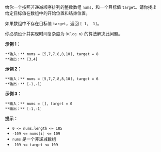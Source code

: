 给你一个按照非递减顺序排列的整数数组 `nums`，和一个目标值 `target`。请你找出给定目标值在数组中的开始位置和结束位置。

如果数组中不存在目标值 `target`，返回 `[-1, -1]`。

你必须设计并实现时间复杂度为 `O(log n)` 的算法解决此问题。



**示例 1：**

    
    
    **输入：** nums = [5,7,7,8,8,10], target = 8
    **输出：** [3,4]

**示例  2：**

    
    
    **输入：** nums = [5,7,7,8,8,10], target = 6
    **输出：** [-1,-1]

**示例 3：**

    
    
    **输入：** nums = [], target = 0
    **输出：** [-1,-1]



**提示：**

  * `0 <= nums.length <= 105`
  * `-109 <= nums[i] <= 109`
  * `nums` 是一个非递减数组
  * `-109 <= target <= 109`

